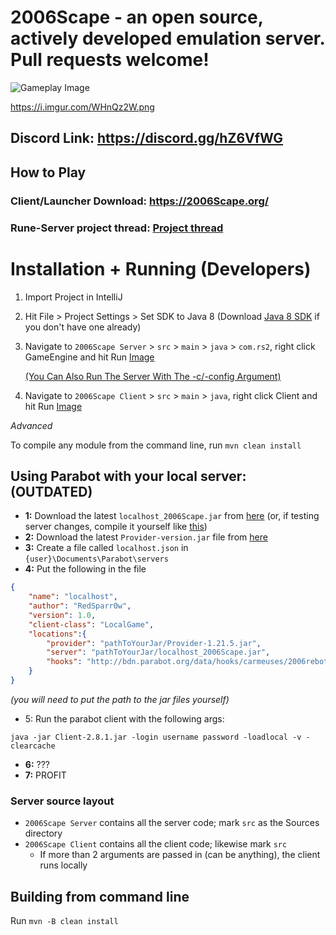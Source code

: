 # 2006Scape - an open source, actively developed emulation server. Pull requests welcome!
![Gameplay Image](https://cdn.discordapp.com/attachments/953050049552719905/960296667280715836/attackoptionsred.png)

https://i.imgur.com/WHnQz2W.png

## Discord Link: https://discord.gg/hZ6VfWG

## How to Play

### Client/Launcher Download: https://2006Scape.org/
### Rune-Server project thread: [Project thread](https://www.rune-server.ee/runescape-development/rs2-server/projects/686444-2006rebotted-remake-server-will-allow-supply-creatable-bots.html)

# Installation + Running (Developers)

1. Import Project in IntelliJ

2. Hit File > Project Settings > Set SDK to Java 8 (Download [Java 8 SDK](https://adoptopenjdk.net/?variant=openjdk8) if you don't have one already)

3. Navigate to `2006Scape Server` > `src` > `main` > `java` > `com.rs2`, right click GameEngine and hit Run [Image](https://i.imgur.com/HHooeVu.png)

   [(You Can Also Run The Server With The -c/-config Argument)](https://wiki.2006scape.org/books/getting-setup/page/server-arguments)
5. Navigate to `2006Scape Client` > `src` > `main` > `java`, right click Client and hit Run [Image](https://i.imgur.com/gSmqGLn.png)

*Advanced*

To compile any module from the command line, run `mvn clean install`

## Using Parabot with your local server: (OUTDATED)
- **1:** Download the latest `localhost_2006Scape.jar` from [here](https://github.com/2006-Scape/2006Scape/releases) (or, if testing server changes, compile it yourself like [this](https://i.imgur.com/uDrF0gl.png))
- **2:** Download the latest `Provider-version.jar` file from [here](http://v3.bdn.parabot.org/api/bot/download/default-provider?nightly=false)
- **3:** Create a file called `localhost.json` in `{user}\Documents\Parabot\servers`
- **4:** Put the following in the file
```json
{
    "name": "localhost",
    "author": "RedSparr0w",
    "version": 1.0,
    "client-class": "LocalGame",
    "locations":{
        "provider": "pathToYourJar/Provider-1.21.5.jar",
        "server": "pathToYourJar/localhost_2006Scape.jar",
        "hooks": "http://bdn.parabot.org/data/hooks/carmeuses/2006rebotted_hooks.xml"
    }
}
```
_(you will need to put the path to the jar files yourself)_
- 5: Run the parabot client with the following args:
```fix
java -jar Client-2.8.1.jar -login username password -loadlocal -v -clearcache
```
- **6:** ???
- **7:** PROFIT

### Server source layout

- `2006Scape Server` contains all the server code; mark `src` as the Sources directory
- `2006Scape Client` contains all the client code; likewise mark `src`
  - If more than 2 arguments are passed in (can be anything), the client runs locally

## Building from command line

Run `mvn -B clean install`
